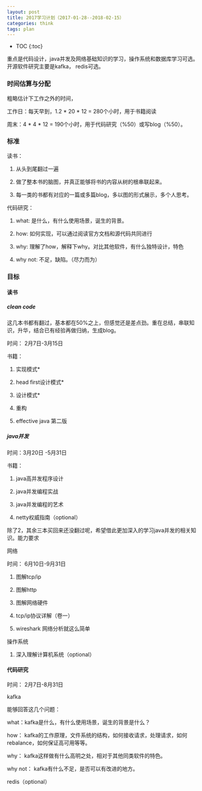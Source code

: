 ```yaml
---
layout: post
title: 2017学习计划（2017-01-28--2018-02-15）
categories: think
tags: plan
---
```


* TOC
{:toc}

重点是代码设计，java并发及网络基础知识的学习，操作系统和数据库学习可选。开源软件研究主要是kafka， redis可选。

### 时间估算与分配

粗略估计下工作之外的时间，

工作日：每天早到，1.2 * 20 * 12 = 280个小时，用于书籍阅读

周末：4 * 4 * 12 = 190个小时，用于代码研究（%50）或写blog（%50）。

### 标准

读书：

1. 从头到尾翻过一遍

2. 做了整本书的脑图，并真正能够将书的内容从树的根串联起来。

3. 每一类的书都有对应的一篇或多篇blog，多以图的形式展示，多个人思考。

代码研究：

1. what: 是什么，有什么使用场景，诞生的背景。

2. how: 如何实现，可以通过阅读官方文档和源代码共同进行

3. why: 理解了how，解释下why。对比其他软件，有什么独特设计，特色

4. why not: 不足，缺陷。（尽力而为）

### 目标

#### 读书

##### clean code

这几本书都有翻过，基本都在50%之上，但感觉还是差点劲。重在总结，串联知识，升华，结合已有经验再做归纳，生成blog。

时间： 2月7日-3月15日 

书籍：

1. 实现模式*

2. head first设计模式*

3. 设计模式*

4. 重构

5. effective java 第二版

##### java并发

时间：3月20日 -5月31日

书籍：

1. java高并发程序设计

2. java并发编程实战

3. java并发编程的艺术

4. netty权威指南（optional）

除了2，其余三本买回来还没翻过呢，希望借此更加深入的学习java并发的相关知识。能力要求

网络

时间： 6月10日-9月31日

1. 图解tcp/ip

2. 图解http

3. 图解网络硬件

4. tcp/ip协议详解（卷一）

5. wireshark 网络分析就这么简单

操作系统

1. 深入理解计算机系统（optional）

#### 代码研究

时间： 2月7日-8月31日

kafka

能够回答这几个问题：

what：kafka是什么，有什么使用场景，诞生的背景是什么？

how： kafka的工作原理，文件系统的结构，如何接收请求，处理请求，如何rebalance，如何保证高可用等等。

why： kafka这样做有什么高明之处，相对于其他同类软件的特色。

why not： kafka有什么不足，是否可以有改进的地方。

redis（optional）
